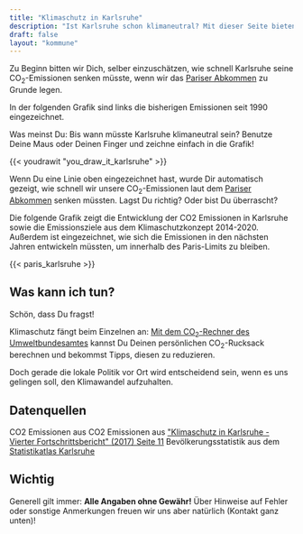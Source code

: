 ```yaml
---
title: "Klimaschutz in Karlsruhe"
description: "Ist Karlsruhe schon klimaneutral? Mit dieser Seite bieten wir interessierten KarlsruherInnen die Möglichkeit, sich schnell und einfach über Klimaschutz in Karlsruhe zu informieren."
draft: false
layout: "kommune"
---
```


Zu Beginn bitten wir Dich, selber einzuschätzen, wie schnell Karlsruhe seine
CO<sub>2</sub>-Emissionen senken müsste, wenn wir das [Pariser Abkommen](../../paris-limits) zu Grunde legen.

In der folgenden Grafik sind links die bisherigen Emissionen seit 1990 eingezeichnet.

Was meinst Du: Bis wann müsste Karlsruhe klimaneutral sein? Benutze Deine Maus oder Deinen Finger und zeichne einfach in die Grafik!

{{< youdrawit "you_draw_it_karlsruhe" >}}

Wenn Du eine Linie oben eingezeichnet hast, wurde Dir automatisch gezeigt, wie schnell wir unsere CO<sub>2</sub>-Emissionen laut dem [Pariser Abkommen](../../paris-limits) senken müssten. Lagst Du richtig? Oder bist Du überrascht?

Die folgende Grafik zeigt die Entwicklung der CO2 Emissionen in Karlsruhe sowie die Emissionsziele aus dem Klimaschutzkonzept 2014-2020. Außerdem ist eingezeichnet, wie sich die Emissionen in den nächsten Jahren entwickeln müssten, um innerhalb des Paris-Limits zu bleiben.

{{< paris_karlsruhe >}}

## Was kann ich tun?

Schön, dass Du fragst!

Klimaschutz fängt beim Einzelnen an: [Mit dem CO<sub>2</sub>-Rechner des Umweltbundesamtes](https://uba.co2-rechner.de/de_DE/) kannst Du Deinen persönlichen CO<sub>2</sub>-Rucksack berechnen und bekommst Tipps, diesen zu reduzieren.

Doch gerade die lokale Politik vor Ort wird entscheidend sein, wenn es uns gelingen soll, den Klimawandel aufzuhalten.

## Datenquellen
CO2 Emissionen aus CO2 Emissionen aus ["Klimaschutz in Karlsruhe - Vierter Fortschrittsbericht" (2017) Seite 11](https://www.karlsruhe.de/b3/natur_und_umwelt/klimaschutz/klimakonzept/pdf_dateien/HF_workingCopies/content/ZZmZibPOgg7v12/Vierter_Fortschrittsbericht_2017.pdf)
Bevölkerungsstatistik aus dem [Statistikatlas Karlsruhe](https://web3.karlsruhe.de/Stadtentwicklung/statistik/gizeh/index.html)

## Wichtig

Generell gilt immer: **Alle Angaben ohne Gewähr!** Über Hinweise auf
Fehler oder sonstige Anmerkungen freuen wir uns aber natürlich (Kontakt ganz unten)!
